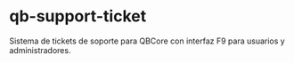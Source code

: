 # qb-support-ticket
Sistema de tickets de soporte para QBCore con interfaz F9 para usuarios y administradores.
